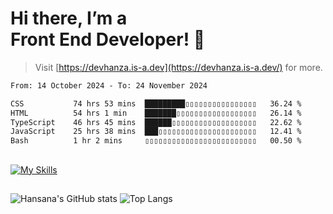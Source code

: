 # Hi there, I’m a<br>Front End Developer! 👋
> Visit [https://devhanza.is-a.dev](https://devhanza.is-a.dev/) for more.

<!--START_SECTION:waka-->

```txt
From: 14 October 2024 - To: 24 November 2024

CSS           74 hrs 53 mins  █████████▯▯▯▯▯▯▯▯▯▯▯▯▯▯▯▯   36.24 %
HTML          54 hrs 1 min    ███████▯▯▯▯▯▯▯▯▯▯▯▯▯▯▯▯▯▯   26.14 %
TypeScript    46 hrs 45 mins  ██████▯▯▯▯▯▯▯▯▯▯▯▯▯▯▯▯▯▯▯   22.62 %
JavaScript    25 hrs 38 mins  ███▯▯▯▯▯▯▯▯▯▯▯▯▯▯▯▯▯▯▯▯▯▯   12.41 %
Bash          1 hr 2 mins     ▯▯▯▯▯▯▯▯▯▯▯▯▯▯▯▯▯▯▯▯▯▯▯▯▯   00.50 %
```

<!--END_SECTION:waka-->

##
[![My Skills](https://skillicons.dev/icons?i=html,css,js,tailwind,sass,bootstrap,ts,angular,nodejs,express,py,wordpress,figma,ps)](https://hansana.is-a.dev)
##
![Hansana's GitHub stats](https://github-readme-stats.vercel.app/api?username=DevHanza\&hide=issues\&show_icons=true&theme=dark)
![Top Langs](https://github-readme-stats.vercel.app/api/top-langs/?username=DevHanza\&layout=compact&theme=dark)


